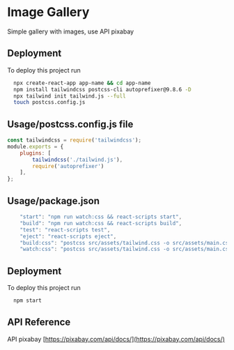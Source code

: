 
# Image Gallery

Simple gallery with images, use API pixabay


## Deployment

To deploy this project run

```bash
  npx create-react-app app-name && cd app-name
  npm install tailwindcss postcss-cli autoprefixer@9.8.6 -D
  npx tailwind init tailwind.js --full
  touch postcss.config.js
```

## Usage/postcss.config.js file

```javascript
const tailwindcss = require('tailwindcss');
module.exports = {
    plugins: [
        tailwindcss('./tailwind.js'),
        require('autoprefixer')
    ],
};

```


## Usage/package.json

```javascript
    "start": "npm run watch:css && react-scripts start",
    "build": "npm run watch:css && react-scripts build",
    "test": "react-scripts test",
    "eject": "react-scripts eject",
    "build:css": "postcss src/assets/tailwind.css -o src/assets/main.css",
    "watch:css": "postcss src/assets/tailwind.css -o src/assets/main.css"

```


## Deployment

To deploy this project run

```bash
  npm start
```

## API Reference

API pixabay [https://pixabay.com/api/docs/](https://pixabay.com/api/docs/) 